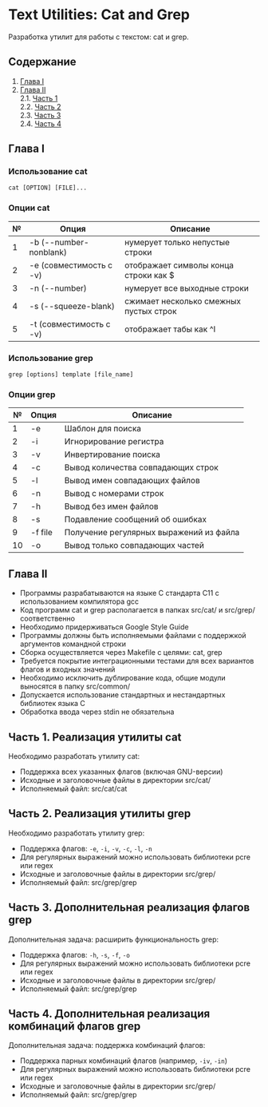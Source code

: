# Text Utilities: Cat and Grep

Разработка утилит для работы с текстом: cat и grep.

## Содержание

1. [Глава I](#глава-i)
2. [Глава II](#глава-ii) \
    2.1. [Часть 1](#часть-1-реализация-утилиты-cat)  
    2.2. [Часть 2](#часть-2-реализация-утилиты-grep)  
    2.3. [Часть 3](#часть-3-дополнительная-реализация-флагов-grep)  
    2.4. [Часть 4](#часть-4-дополнительная-реализация-комбинаций-флагов-grep) 

## Глава I

### Использование cat

`cat [OPTION] [FILE]...`

### Опции cat

| № | Опция | Описание |
|---|-------|----------|
| 1 | -b (--number-nonblank) | нумерует только непустые строки |
| 2 | -e (совместимость с -v) | отображает символы конца строки как $ |
| 3 | -n (--number) | нумерует все выходные строки |
| 4 | -s (--squeeze-blank) | сжимает несколько смежных пустых строк |
| 5 | -t (совместимость с -v) | отображает табы как ^I |

### Использование grep

`grep [options] template [file_name]`

### Опции grep

| № | Опция | Описание |
|---|-------|----------|
| 1 | -e | Шаблон для поиска |
| 2 | -i | Игнорирование регистра |
| 3 | -v | Инвертирование поиска |
| 4 | -c | Вывод количества совпадающих строк |
| 5 | -l | Вывод имен совпадающих файлов |
| 6 | -n | Вывод с номерами строк |
| 7 | -h | Вывод без имен файлов |
| 8 | -s | Подавление сообщений об ошибках |
| 9 | -f file | Получение регулярных выражений из файла |
| 10 | -o | Вывод только совпадающих частей |

## Глава II

- Программы разрабатываются на языке С стандарта C11 с использованием компилятора gcc
- Код программ cat и grep располагается в папках src/cat/ и src/grep/ соответственно
- Необходимо придерживаться Google Style Guide
- Программы должны быть исполняемыми файлами с поддержкой аргументов командной строки
- Сборка осуществляется через Makefile с целями: cat, grep
- Требуется покрытие интеграционными тестами для всех вариантов флагов и входных значений
- Необходимо исключить дублирование кода, общие модули выносятся в папку src/common/
- Допускается использование стандартных и нестандартных библиотек языка С
- Обработка ввода через stdin не обязательна

## Часть 1. Реализация утилиты cat

Необходимо разработать утилиту cat:
- Поддержка всех указанных флагов (включая GNU-версии)
- Исходные и заголовочные файлы в директории src/cat/
- Исполняемый файл: src/cat/cat

## Часть 2. Реализация утилиты grep

Необходимо разработать утилиту grep:
- Поддержка флагов: `-e`, `-i`, `-v`, `-c`, `-l`, `-n`
- Для регулярных выражений можно использовать библиотеки pcre или regex
- Исходные и заголовочные файлы в директории src/grep/
- Исполняемый файл: src/grep/grep

## Часть 3. Дополнительная реализация флагов grep

Дополнительная задача: расширить функциональность grep:
- Поддержка флагов: `-h`, `-s`, `-f`, `-o`
- Для регулярных выражений можно использовать библиотеки pcre или regex
- Исходные и заголовочные файлы в директории src/grep/
- Исполняемый файл: src/grep/grep

## Часть 4. Дополнительная реализация комбинаций флагов grep

Дополнительная задача: поддержка комбинаций флагов:
- Поддержка парных комбинаций флагов (например, `-iv`, `-in`)
- Для регулярных выражений можно использовать библиотеки pcre или regex
- Исходные и заголовочные файлы в директории src/grep/
- Исполняемый файл: src/grep/grep